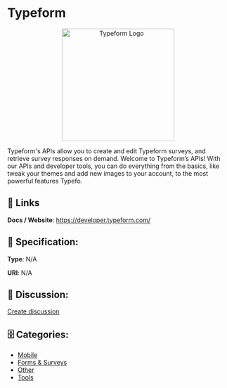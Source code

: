 # Typeform
<p align="center">
    <img width="256" src="https://raw.githubusercontent.com/apis-list/apis-list/main/apis/typeform/logo_256x256.png" alt="Typeform Logo"/>
</p>

Typeform's APIs allow you to create and edit Typeform surveys, and retrieve survey responses on demand. Welcome to Typeform’s APIs! With our APIs and developer tools, you can do everything from the basics, like tweak your themes and add new images to your account, to the most powerful features Typefo.

##  🔗 Links
**Docs / Website**: https://developer.typeform.com/

## 🧬 Specification:
**Type**: N/A

**URI**: N/A

## 💬 Discussion:
[Create discussion](https://github.com/apis-list/apis-list/discussions/new)

## 🗄️ Categories:
- [Mobile](https://github.com/apis-list/apis-list#mobile)
- [Forms & Surveys](https://github.com/apis-list/apis-list#forms--surveys)
- [Other](https://github.com/apis-list/apis-list#other)
- [Tools](https://github.com/apis-list/apis-list#tools)



